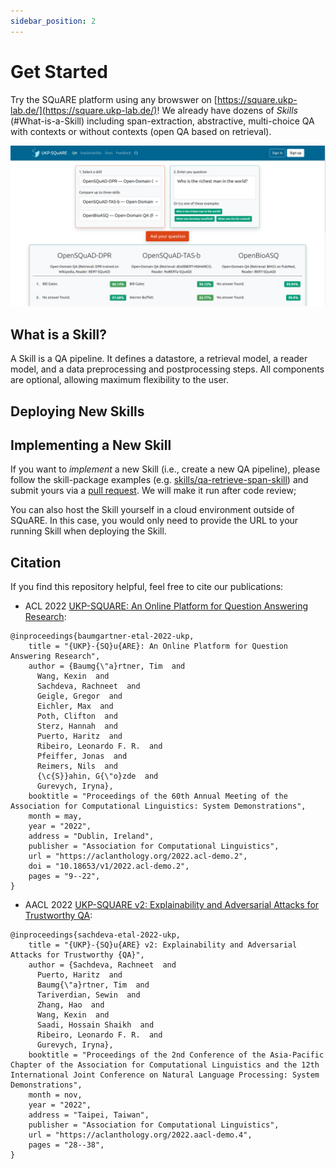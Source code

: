 ```yaml
---
sidebar_position: 2
---
```


# Get Started

Try the SQuARE platform using any browswer on [https://square.ukp-lab.de/](https://square.ukp-lab.de/)! 
We already have dozens of *Skills* (#What-is-a-Skill) including span-extraction, abstractive, multi-choice QA 
with contexts or without contexts (open QA based on retrieval).

![demo-page](../../static/img/skill_comparison.png)

<a name="What-is-a-Skill"></a>

## What is a Skill?
A Skill is a QA pipeline. It defines a datastore, a retrieval model, a reader model, and a data preprocessing and postprocessing steps. All components are optional, allowing maximum flexibility to the user.


<a name="Add-New-Skills"></a>

## Deploying New Skills


## Implementing a New Skill
If you want to *implement* a new Skill (i.e., create a new QA pipeline), please follow the skill-package examples (e.g. [skills/qa-retrieve-span-skill](https://github.com/UKP-SQuARE/square-core/tree/master/skills/qa-retrieve-span-skill)) and submit yours via a [pull request](https://github.com/UKP-SQuARE/square-core/pulls). We will make it run after code review;

You can also host the Skill yourself in a cloud environment outside of SQuARE. In this case, you would only need to provide the URL to your running Skill when deploying the Skill. 


## Citation

If you find this repository helpful, feel free to cite our publications:

- ACL 2022 [UKP-SQUARE: An Online Platform for Question Answering Research](https://aclanthology.org/2022.acl-demo.2/):
```
@inproceedings{baumgartner-etal-2022-ukp,
    title = "{UKP}-{SQ}u{ARE}: An Online Platform for Question Answering Research",
    author = {Baumg{\"a}rtner, Tim  and
      Wang, Kexin  and
      Sachdeva, Rachneet  and
      Geigle, Gregor  and
      Eichler, Max  and
      Poth, Clifton  and
      Sterz, Hannah  and
      Puerto, Haritz  and
      Ribeiro, Leonardo F. R.  and
      Pfeiffer, Jonas  and
      Reimers, Nils  and
      {\c{S}}ahin, G{\"o}zde  and
      Gurevych, Iryna},
    booktitle = "Proceedings of the 60th Annual Meeting of the Association for Computational Linguistics: System Demonstrations",
    month = may,
    year = "2022",
    address = "Dublin, Ireland",
    publisher = "Association for Computational Linguistics",
    url = "https://aclanthology.org/2022.acl-demo.2",
    doi = "10.18653/v1/2022.acl-demo.2",
    pages = "9--22",
}
```
- AACL 2022 [UKP-SQUARE v2: Explainability and Adversarial Attacks for Trustworthy QA](https://aclanthology.org/2022.aacl-demo.4/):
```
@inproceedings{sachdeva-etal-2022-ukp,
    title = "{UKP}-{SQ}u{ARE} v2: Explainability and Adversarial Attacks for Trustworthy {QA}",
    author = {Sachdeva, Rachneet  and
      Puerto, Haritz  and
      Baumg{\"a}rtner, Tim  and
      Tariverdian, Sewin  and
      Zhang, Hao  and
      Wang, Kexin  and
      Saadi, Hossain Shaikh  and
      Ribeiro, Leonardo F. R.  and
      Gurevych, Iryna},
    booktitle = "Proceedings of the 2nd Conference of the Asia-Pacific Chapter of the Association for Computational Linguistics and the 12th International Joint Conference on Natural Language Processing: System Demonstrations",
    month = nov,
    year = "2022",
    address = "Taipei, Taiwan",
    publisher = "Association for Computational Linguistics",
    url = "https://aclanthology.org/2022.aacl-demo.4",
    pages = "28--38",
}
```
